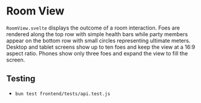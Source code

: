 # Room View

`RoomView.svelte` displays the outcome of a room interaction. Foes are rendered
along the top row with simple health bars while party members appear on the
bottom row with small circles representing ultimate meters. Desktop and tablet
screens show up to ten foes and keep the view at a 16:9 aspect ratio. Phones
show only three foes and expand the view to fill the screen.

## Testing
- `bun test frontend/tests/api.test.js`
